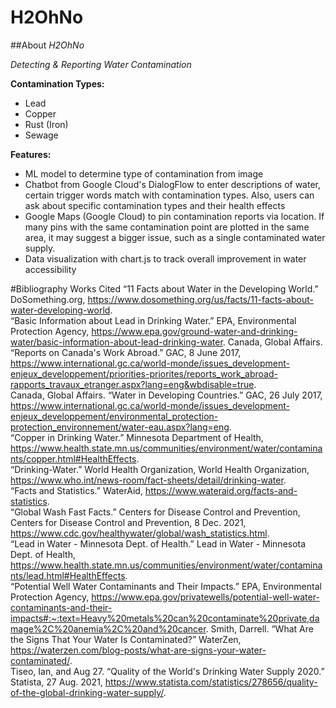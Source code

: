 # H2OhNo
##About
_H2OhNo_

_Detecting & Reporting Water Contamination_

**Contamination Types:**
* Lead
* Copper
* Rust (Iron)
* Sewage

**Features:**
* ML model to determine type of contamination from image
* Chatbot from Google Cloud's DialogFlow to enter descriptions of water, certain trigger words match with contamination types. Also, users can ask about specific contamination types and their health effects
* Google Maps (Google Cloud) to pin contamination reports via location. If many pins with the same contamination point are plotted in the same area, it may suggest a bigger issue, such as a single contaminated water supply.
* Data visualization with chart.js to track overall improvement in water accessibility


#Bibliography
Works Cited
“11 Facts about Water in the Developing World.” DoSomething.org, https://www.dosomething.org/us/facts/11-facts-about-water-developing-world.   
“Basic Information about Lead in Drinking Water.” EPA, Environmental Protection Agency, https://www.epa.gov/ground-water-and-drinking-water/basic-information-about-lead-drinking-water. 
Canada, Global Affairs. “Reports on Canada's Work Abroad.” GAC, 8 June 2017, https://www.international.gc.ca/world-monde/issues_development-enjeux_developpement/priorities-priorites/reports_work_abroad-rapports_travaux_etranger.aspx?lang=eng&wbdisable=true.  
Canada, Global Affairs. “Water in Developing Countries.” GAC, 26 July 2017, https://www.international.gc.ca/world-monde/issues_development-enjeux_developpement/environmental_protection-protection_environnement/water-eau.aspx?lang=eng.   
“Copper in Drinking Water.” Minnesota Department of Health, https://www.health.state.mn.us/communities/environment/water/contaminants/copper.html#HealthEffects.  
“Drinking-Water.” World Health Organization, World Health Organization, https://www.who.int/news-room/fact-sheets/detail/drinking-water.  
“Facts and Statistics.” WaterAid, https://www.wateraid.org/facts-and-statistics.   
“Global Wash Fast Facts.” Centers for Disease Control and Prevention, Centers for Disease Control and Prevention, 8 Dec. 2021, https://www.cdc.gov/healthywater/global/wash_statistics.html.  
“Lead in Water - Minnesota Dept. of Health.” Lead in Water - Minnesota Dept. of Health, https://www.health.state.mn.us/communities/environment/water/contaminants/lead.html#HealthEffects.  
“Potential Well Water Contaminants and Their Impacts.” EPA, Environmental Protection Agency, https://www.epa.gov/privatewells/potential-well-water-contaminants-and-their-impacts#:~:text=Heavy%20metals%20can%20contaminate%20private,damage%2C%20anemia%2C%20and%20cancer. 
Smith, Darrell. “What Are the Signs That Your Water Is Contaminated?” WaterZen, https://waterzen.com/blog-posts/what-are-signs-your-water-contaminated/.  
Tiseo, Ian, and Aug 27. “Quality of the World's Drinking Water Supply 2020.” Statista, 27 Aug. 2021, https://www.statista.com/statistics/278656/quality-of-the-global-drinking-water-supply/. 

  

